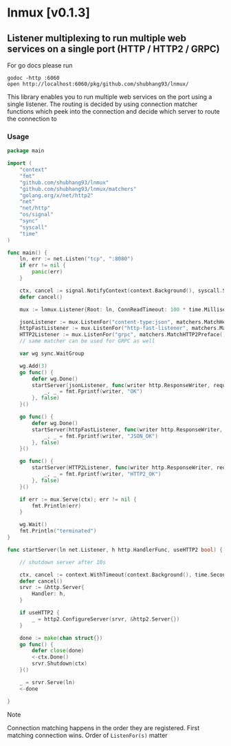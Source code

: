 # lnmux [v0.1.3]

## Listener multiplexing to run multiple web services on a single port (HTTP / HTTP2 / GRPC)

For go docs please run

```shell
godoc -http :6060
open http://localhost:6060/pkg/github.com/shubhang93/lnmux/

```

This library enables you to run multiple web services on the port using a single listener. The routing is decided by
using connection matcher functions which peek into the connection and decide which server to route the connection to

### Usage

```go
package main

import (
	"context"
	"fmt"
	"github.com/shubhang93/lnmux"
	"github.com/shubhang93/lnmux/matchers"
	"golang.org/x/net/http2"
	"net"
	"net/http"
	"os/signal"
	"sync"
	"syscall"
	"time"
)

func main() {
	ln, err := net.Listen("tcp", ":8080")
	if err != nil {
		panic(err)
	}

	ctx, cancel := signal.NotifyContext(context.Background(), syscall.SIGTERM, syscall.SIGINT)
	defer cancel()

	mux := lnmux.Listener{Root: ln, ConnReadTimeout: 100 * time.Millisecond}

	jsonListener := mux.ListenFor("content-type:json", matchers.MatchHeader(192, "Content-Type: application/json"))
	httpFastListener := mux.ListenFor("http-fast-listener", matchers.MatchHTTPFast(64))
	HTTP2Listener := mux.ListenFor("grpc", matchers.MatchHTTP2Preface())
	// same matcher can be used for GRPC as well

	var wg sync.WaitGroup

	wg.Add(3)
	go func() {
		defer wg.Done()
		startServer(jsonListener, func(writer http.ResponseWriter, request *http.Request) {
			_, _ = fmt.Fprintf(writer, "OK")
		}, false)
	}()

	go func() {
		defer wg.Done()
		startServer(httpFastListener, func(writer http.ResponseWriter, request *http.Request) {
			_, _ = fmt.Fprintf(writer, "JSON_OK")
		}, false)
	}()

	go func() {
		startServer(HTTP2Listener, func(writer http.ResponseWriter, request *http.Request) {
			_, _ = fmt.Fprintf(writer, "HTTP2_OK")
		}, false)
	}()

	if err := mux.Serve(ctx); err != nil {
		fmt.Println(err)
	}

	wg.Wait()
	fmt.Println("terminated")
}

func startServer(ln net.Listener, h http.HandlerFunc, useHTTP2 bool) {

	// shutdown server after 10s

	ctx, cancel := context.WithTimeout(context.Background(), time.Second*10)
	defer cancel()
	srvr := &http.Server{
		Handler: h,
	}

	if useHTTP2 {
		_ = http2.ConfigureServer(srvr, &http2.Server{})
	}

	done := make(chan struct{})
	go func() {
		defer close(done)
		<-ctx.Done()
		srvr.Shutdown(ctx)
	}()

	_ = srvr.Serve(ln)
	<-done

}

```

> [!NOTE]
> Connection matching happens in the order they are registered. First matching connection wins. Order of `ListenFor(s)`
> matter



